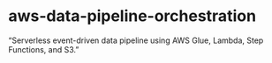 # aws-data-pipeline-orchestration
“Serverless event-driven data pipeline using AWS Glue, Lambda, Step Functions, and S3.”
